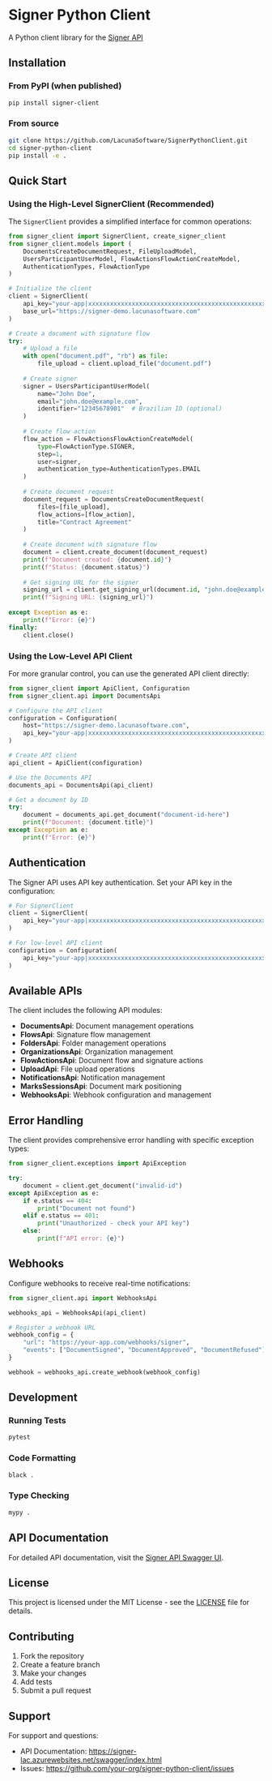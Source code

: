 # Signer Python Client

A Python client library for the [Signer API](https://dropsigner.com/swagger/index.html)

## Installation

### From PyPI (when published)
```bash
pip install signer-client
```

### From source
```bash
git clone https://github.com/LacunaSoftware/SignerPythonClient.git
cd signer-python-client
pip install -e .
```

## Quick Start

### Using the High-Level SignerClient (Recommended)

The `SignerClient` provides a simplified interface for common operations:

```python
from signer_client import SignerClient, create_signer_client
from signer_client.models import (
    DocumentsCreateDocumentRequest, FileUploadModel, 
    UsersParticipantUserModel, FlowActionsFlowActionCreateModel,
    AuthenticationTypes, FlowActionType
)

# Initialize the client
client = SignerClient(
    api_key="your-app|xxxxxxxxxxxxxxxxxxxxxxxxxxxxxxxxxxxxxxxxxxxxxxxxxxxxxxxxxxxxxxxx",
    base_url="https://signer-demo.lacunasoftware.com"
)

# Create a document with signature flow
try:
    # Upload a file
    with open("document.pdf", "rb") as file:
        file_upload = client.upload_file("document.pdf")
    
    # Create signer
    signer = UsersParticipantUserModel(
        name="John Doe",
        email="john.doe@example.com",
        identifier="12345678901"  # Brazilian ID (optional)
    )
    
    # Create flow action
    flow_action = FlowActionsFlowActionCreateModel(
        type=FlowActionType.SIGNER,
        step=1,
        user=signer,
        authentication_type=AuthenticationTypes.EMAIL
    )
    
    # Create document request
    document_request = DocumentsCreateDocumentRequest(
        files=[file_upload],
        flow_actions=[flow_action],
        title="Contract Agreement"
    )
    
    # Create document with signature flow
    document = client.create_document(document_request)
    print(f"Document created: {document.id}")
    print(f"Status: {document.status}")
    
    # Get signing URL for the signer
    signing_url = client.get_signing_url(document.id, "john.doe@example.com")
    print(f"Signing URL: {signing_url}")
    
except Exception as e:
    print(f"Error: {e}")
finally:
    client.close()
```

### Using the Low-Level API Client

For more granular control, you can use the generated API client directly:

```python
from signer_client import ApiClient, Configuration
from signer_client.api import DocumentsApi

# Configure the API client
configuration = Configuration(
    host="https://signer-demo.lacunasoftware.com",
    api_key="your-app|xxxxxxxxxxxxxxxxxxxxxxxxxxxxxxxxxxxxxxxxxxxxxxxxxxxxxxxxxxxxxxxx"
)

# Create API client
api_client = ApiClient(configuration)

# Use the Documents API
documents_api = DocumentsApi(api_client)

# Get a document by ID
try:
    document = documents_api.get_document("document-id-here")
    print(f"Document: {document.title}")
except Exception as e:
    print(f"Error: {e}")
```

## Authentication

The Signer API uses API key authentication. Set your API key in the configuration:

```python
# For SignerClient
client = SignerClient(
    api_key="your-app|xxxxxxxxxxxxxxxxxxxxxxxxxxxxxxxxxxxxxxxxxxxxxxxxxxxxxxxxxxxxxxxx"
)

# For low-level API client
configuration = Configuration(
    api_key="your-app|xxxxxxxxxxxxxxxxxxxxxxxxxxxxxxxxxxxxxxxxxxxxxxxxxxxxxxxxxxxxxxxx"
)
```

## Available APIs

The client includes the following API modules:

- **DocumentsApi**: Document management operations
- **FlowsApi**: Signature flow management
- **FoldersApi**: Folder management operations  
- **OrganizationsApi**: Organization management
- **FlowActionsApi**: Document flow and signature actions
- **UploadApi**: File upload operations
- **NotificationsApi**: Notification management
- **MarksSessionsApi**: Document mark positioning
- **WebhooksApi**: Webhook configuration and management

## Error Handling

The client provides comprehensive error handling with specific exception types:

```python
from signer_client.exceptions import ApiException

try:
    document = client.get_document("invalid-id")
except ApiException as e:
    if e.status == 404:
        print("Document not found")
    elif e.status == 401:
        print("Unauthorized - check your API key")
    else:
        print(f"API error: {e}")
```

## Webhooks

Configure webhooks to receive real-time notifications:

```python
from signer_client.api import WebhooksApi

webhooks_api = WebhooksApi(api_client)

# Register a webhook URL
webhook_config = {
    "url": "https://your-app.com/webhooks/signer",
    "events": ["DocumentSigned", "DocumentApproved", "DocumentRefused"]
}

webhook = webhooks_api.create_webhook(webhook_config)
```

## Development

### Running Tests
```bash
pytest
```

### Code Formatting
```bash
black .
```

### Type Checking
```bash
mypy .
```

## API Documentation

For detailed API documentation, visit the [Signer API Swagger UI](https://signer-lac.azurewebsites.net/swagger/index.html).

## License

This project is licensed under the MIT License - see the [LICENSE](LICENSE) file for details.

## Contributing

1. Fork the repository
2. Create a feature branch
3. Make your changes
4. Add tests
5. Submit a pull request

## Support

For support and questions:
- API Documentation: https://signer-lac.azurewebsites.net/swagger/index.html
- Issues: https://github.com/your-org/signer-python-client/issues 
